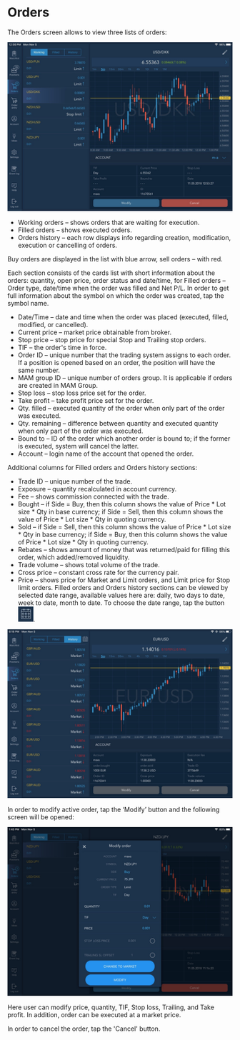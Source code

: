 # Orders

The Orders screen allows to view three lists of orders:

![](../../../.gitbook/assets/for-the-article.jpg)

* Working orders – shows orders that are waiting for execution.
* Filled orders – shows executed orders.
* Orders history – each row displays info regarding creation, modification, execution or cancelling of orders.

Buy orders are displayed in the list with blue arrow, sell orders – with red.

Each section consists of the cards list with short information about the orders: quantity, open price, order status and date/time, for Filled orders – Order type, date/time when the order was filled and Net P/L. In order to get full information about the symbol on which the order was created, tap the symbol name.

* Date/Time – date and time when the order was placed \(executed, filled, modified, or cancelled\).
* Current price – market price obtainable from broker.
* Stop price – stop price for special Stop and Trailing stop orders.
* TIF – the order's time in force.
* Order ID – unique number that the trading system assigns to each order. If a position is opened based on an order, the position will have the same number.
* MAM group ID – unique number of orders group. It is applicable if orders are created in MAM Group.
* Stop loss – stop loss price set for the order.
* Take profit – take profit price set for the order.
* Qty. filled – executed quantity of the order when only part of the order was executed.
* Qty. remaining – difference between quantity and executed quantity when only part of the order was executed.
* Bound to – ID of the order which another order is bound to; if the former is executed, system will cancel the latter.
* Account – login name of the account that opened the order.

Additional columns for Filled orders and Orders history sections:

* Trade ID – unique number of the trade.
* Exposure – quantity recalculated in account currency.
* Fee – shows commission connected with the trade.
* Bought – if Side = Buy, then this column shows the value of Price \* Lot size \* Qty in base currency; if Side = Sell, then this column shows the value of Price \* Lot size \* Qty in quoting currency.
* Sold – if Side = Sell, then this column shows the value of Price \* Lot size \* Qty in base currency; if Side = Buy, then this column shows the value of Price \* Lot size \* Qty in quoting currency.
* Rebates – shows amount of money that was returned/paid for filling this order, which added/removed liquidity.
* Trade volume – shows total volume of the trade.
* Cross price – constant cross rate for the currency pair.
* Price – shows price for Market and Limit orders, and Limit price for Stop limit orders. Filled orders and Orders history sections can be viewed by selected date range, available values here are: daily, two days to date, week to date, month to date. To choose the date range, tap the button![](../../../.gitbook/assets/calendar%20%282%29.jpg).

![](../../../.gitbook/assets/orders-history-1.jpg)


In order to modify active order, tap the ‘Modify’ button and the following screen will be opened:

![](../../../.gitbook/assets/modify-new.png)

Here user can modify price, quantity, TIF, Stop loss, Trailing, and Take profit. In addition, order can be executed at a market price.

In order to cancel the order, tap the 'Cancel' button.

